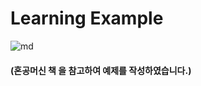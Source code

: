 
<h1>Learning Example</h1>

![md](https://user-images.githubusercontent.com/71556009/107373707-27796e00-6b2a-11eb-9272-ee304f68cce9.png)

<h4>(혼공머신 책 을 참고하여 예제를 작성하였습니다.)</h4>